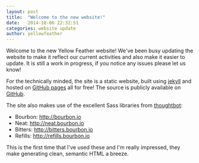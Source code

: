 ```yaml
---
layout: post
title:  "Welcome to the new website!"
date:   2014-10-06 22:32:51
categories: website update
author: yellowfeather
---
```


Welcome to the new Yellow Feather website! We've been busy updating the website to make it reflect our current activities and also make it easier to update. It is still a work in progress, if you notice any issues please let us know!

For the technically minded, the site is a static website, built using [jekyll](http://jekyllrb.com) and hosted on [GitHub pages](https://pages.github.com) all for free! The source is publicly available on [GitHub](https://github.com/yellowfeather/yellowfeather.github.com).

The site also makes use of the excellent Sass libraries from [thoughtbot](http://thoughtbot.com):

- Bourbon: http://bourbon.io
- Neat: http://neat.bourbon.io
- Bitters: http://bitters.bourbon.io
- Refills: http://refills.bourbon.io

This is the first time that I've used these and I'm really impressed, they make generating clean, semantic HTML a breeze.
